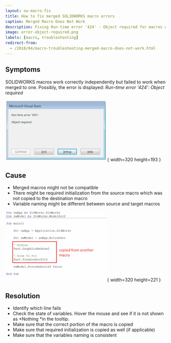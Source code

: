 ```yaml
---
layout: sw-macro-fix
title: How to fix merged SOLIDWORKS macro errors
caption: Merged Macro Does Not Work
description: Fixing Run-time error '424' - Object required for macros which work correctly independently but failed to work when merged to one
image: error-object-required.png
labels: [macro, troubleshooting]
redirect-from:
  - /2018/04/macro-troubleshooting-merged-macro-does-not-work.html
---
```

## Symptoms

SOLIDWORKS macros work correctly independently but failed to work when merged to one. Possibly, the error is displayed: *Run-time error '424': Object required*

![Run-time error '424': Object required when running the macro](error-object-required.png){ width=320 height=193 }

## Cause

* Merged macros might not be compatible
* There might be required initialization from the source macro which was not copied to the destination macro
* Variable naming might be different between source and target macros  

![Code block inserted from recorded macro](zoom-to-fit-error.png){ width=320 height=221 }

## Resolution

* Identify which line fails
* Check the state of variables. Hover the mouse and see if it is not shown as *Nothing *in the tooltip.
* Make sure that the correct portion of the macro is copied
* Make sure that required initialization is copied as well (if applicable)
* Make sure that the variables naming is consistent
